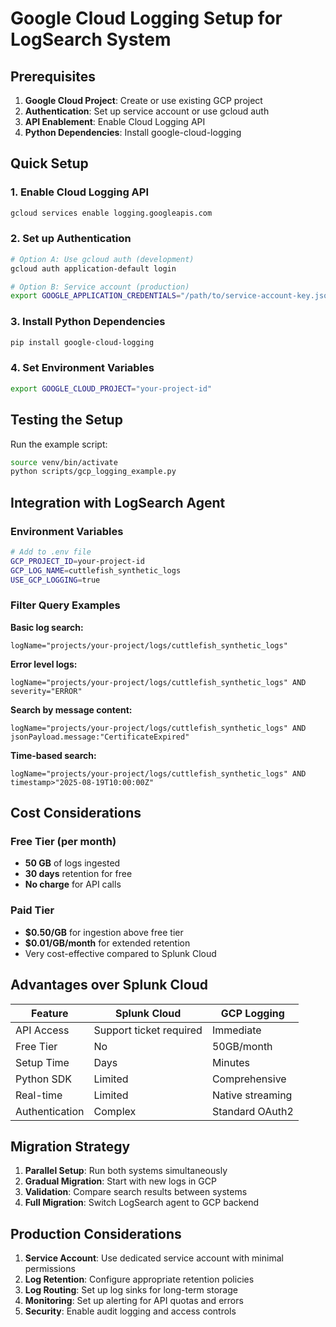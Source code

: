 # Google Cloud Logging Setup for LogSearch System

## Prerequisites

1. **Google Cloud Project**: Create or use existing GCP project
2. **Authentication**: Set up service account or use gcloud auth
3. **API Enablement**: Enable Cloud Logging API
4. **Python Dependencies**: Install google-cloud-logging

## Quick Setup

### 1. Enable Cloud Logging API
```bash
gcloud services enable logging.googleapis.com
```

### 2. Set up Authentication
```bash
# Option A: Use gcloud auth (development)
gcloud auth application-default login

# Option B: Service account (production)
export GOOGLE_APPLICATION_CREDENTIALS="/path/to/service-account-key.json"
```

### 3. Install Python Dependencies
```bash
pip install google-cloud-logging
```

### 4. Set Environment Variables
```bash
export GOOGLE_CLOUD_PROJECT="your-project-id"
```

## Testing the Setup

Run the example script:
```bash
source venv/bin/activate
python scripts/gcp_logging_example.py
```

## Integration with LogSearch Agent

### Environment Variables
```bash
# Add to .env file
GCP_PROJECT_ID=your-project-id
GCP_LOG_NAME=cuttlefish_synthetic_logs
USE_GCP_LOGGING=true
```

### Filter Query Examples

**Basic log search:**
```
logName="projects/your-project/logs/cuttlefish_synthetic_logs"
```

**Error level logs:**
```
logName="projects/your-project/logs/cuttlefish_synthetic_logs" AND severity="ERROR"
```

**Search by message content:**
```
logName="projects/your-project/logs/cuttlefish_synthetic_logs" AND jsonPayload.message:"CertificateExpired"
```

**Time-based search:**
```
logName="projects/your-project/logs/cuttlefish_synthetic_logs" AND timestamp>"2025-08-19T10:00:00Z"
```

## Cost Considerations

### Free Tier (per month)
- **50 GB** of logs ingested
- **30 days** retention for free
- **No charge** for API calls

### Paid Tier
- **$0.50/GB** for ingestion above free tier
- **$0.01/GB/month** for extended retention
- Very cost-effective compared to Splunk Cloud

## Advantages over Splunk Cloud

| Feature | Splunk Cloud | GCP Logging |
|---------|-------------|-------------|
| API Access | Support ticket required | Immediate |
| Free Tier | No | 50GB/month |
| Setup Time | Days | Minutes |
| Python SDK | Limited | Comprehensive |
| Real-time | Limited | Native streaming |
| Authentication | Complex | Standard OAuth2 |

## Migration Strategy

1. **Parallel Setup**: Run both systems simultaneously
2. **Gradual Migration**: Start with new logs in GCP
3. **Validation**: Compare search results between systems
4. **Full Migration**: Switch LogSearch agent to GCP backend

## Production Considerations

1. **Service Account**: Use dedicated service account with minimal permissions
2. **Log Retention**: Configure appropriate retention policies
3. **Log Routing**: Set up log sinks for long-term storage
4. **Monitoring**: Set up alerting for API quotas and errors
5. **Security**: Enable audit logging and access controls